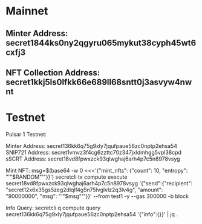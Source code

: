 # Mainnet

## Minter Address: secret1844ks0ny2qgyru065mykut38cyph45wt6cxfj3

## NFT Collection Address: secret1kkj5ls0lfkk66e689ll68sntt0j3asvyw4nwnt

# Testnet

Pulsar 1 Testnet:

Minter Address: secret136kk6q75g9xly7jqufpaue56zc0nptp2ehsa54
SNIP721 Address: secret1vmvz3f4cg6zzttc70z347jxldmhgg5vpl38cpd
sSCRT Address: secret18vd8fpwxzck93qlwghaj6arh4p7c5n8978vsyg

Mint NFT:
msg=$(base64 -w 0 <<<'{"mint_nfts": {"count": 10, "entropy": "'"$RANDOM"'"}}')
secretcli tx compute execute secret18vd8fpwxzck93qlwghaj6arh4p7c5n8978vsyg '{"send":{"recipient": "secret12x6x35gs5zeg2dlqlf4g5n75lvglvlz2q3lv4g", "amount": "90000000", "msg": "'"$msg"'"}}' --from test1 -y --gas 300000 -b block

Info Query:
secretcli q compute query secret136kk6q75g9xly7jqufpaue56zc0nptp2ehsa54 '{"info":{}}' | jq .
